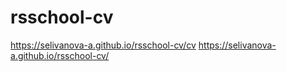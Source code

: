 # rsschool-cv
https://selivanova-a.github.io/rsschool-cv/cv
https://selivanova-a.github.io/rsschool-cv/
